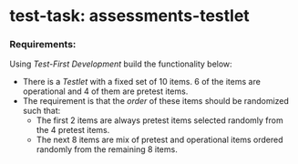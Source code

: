 # test-task: assessments-testlet

### Requirements:
Using _Test-First Development_ build the functionality below:
* There is a _Testlet_ with a fixed set of 10 items. 6 of the items are operational and 4 of them are pretest items.
* The requirement is that the _order_ of these items should be randomized such that:
    * The first 2 items are always pretest items selected randomly from the 4 pretest items.
    * The next 8 items are mix of pretest and operational items ordered randomly from the remaining 8 items.
